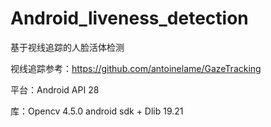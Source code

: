 # Android_liveness_detection

基于视线追踪的人脸活体检测

视线追踪参考：https://github.com/antoinelame/GazeTracking

平台：Android API 28

库：Opencv 4.5.0 android sdk + Dlib 19.21

